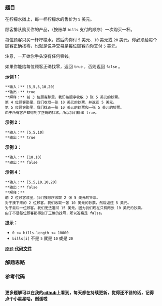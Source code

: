 ### 题目
在柠檬水摊上，每一杯柠檬水的售价为 `5` 美元。

顾客排队购买你的产品，（按账单 `bills` 支付的顺序）一次购买一杯。

每位顾客只买一杯柠檬水，然后向你付 `5` 美元、`10` 美元或 `20` 美元。你必须给每个顾客正确找零，也就是说净交易是每位顾客向你支付 `5`
美元。

注意，一开始你手头没有任何零钱。

如果你能给每位顾客正确找零，返回 `true` ，否则返回 `false` 。

**示例 1：**

    
    
    **输入：** [5,5,5,10,20]
    **输出：** true
    **解释：** 前 3 位顾客那里，我们按顺序收取 3 张 5 美元的钞票。
    第 4 位顾客那里，我们收取一张 10 美元的钞票，并返还 5 美元。
    第 5 位顾客那里，我们找还一张 10 美元的钞票和一张 5 美元的钞票。
    由于所有客户都得到了正确的找零，所以我们输出 true。
    

**示例 2：**

    
    
    **输入：** [5,5,10]
    **输出：** true
    

**示例 3：**

    
    
    **输入：** [10,10]
    **输出：** false
    

**示例 4：**

    
    
    **输入：** [5,5,10,10,20]
    **输出：** false
    **解释：**
    前 2 位顾客那里，我们按顺序收取 2 张 5 美元的钞票。
    对于接下来的 2 位顾客，我们收取一张 10 美元的钞票，然后返还 5 美元。
    对于最后一位顾客，我们无法退回 15 美元，因为我们现在只有两张 10 美元的钞票。
    由于不是每位顾客都得到了正确的找零，所以答案是 false。
    



**提示：**

  * `0 <= bills.length <= 10000`
  * `bills[i]` 不是 `5` 就是 `10` 或是 `20` 

[原题](https://leetcode-cn.com/problems/lemonade-change/)    **[代码文件]()**


### 解题思路




### 参考代码

```go


```




**更多题解可以在我的[github](https://github.com/LZH139/leetcode_Go)上看到，每天都在持续更新，觉得还不错的话，记得点个小星星哈，谢谢啦**
